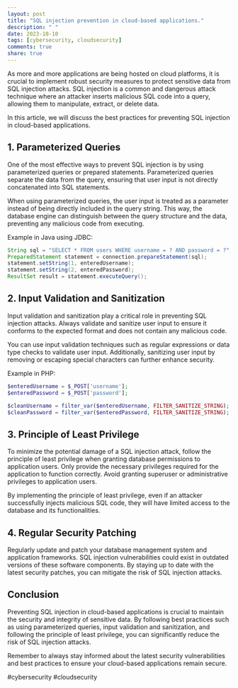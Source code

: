 ```yaml
---
layout: post
title: "SQL injection prevention in cloud-based applications."
description: " "
date: 2023-10-10
tags: [cybersecurity, cloudsecurity]
comments: true
share: true
---
```


As more and more applications are being hosted on cloud platforms, it is crucial to implement robust security measures to protect sensitive data from SQL injection attacks. SQL injection is a common and dangerous attack technique where an attacker inserts malicious SQL code into a query, allowing them to manipulate, extract, or delete data.

In this article, we will discuss the best practices for preventing SQL injection in cloud-based applications.

## 1. Parameterized Queries

One of the most effective ways to prevent SQL injection is by using parameterized queries or prepared statements. Parameterized queries separate the data from the query, ensuring that user input is not directly concatenated into SQL statements.

When using parameterized queries, the user input is treated as a parameter instead of being directly included in the query string. This way, the database engine can distinguish between the query structure and the data, preventing any malicious code from executing.

Example in Java using JDBC:

```java
String sql = "SELECT * FROM users WHERE username = ? AND password = ?";
PreparedStatement statement = connection.prepareStatement(sql);
statement.setString(1, enteredUsername);
statement.setString(2, enteredPassword);
ResultSet result = statement.executeQuery();
```

## 2. Input Validation and Sanitization

Input validation and sanitization play a critical role in preventing SQL injection attacks. Always validate and sanitize user input to ensure it conforms to the expected format and does not contain any malicious code.

You can use input validation techniques such as regular expressions or data type checks to validate user input. Additionally, sanitizing user input by removing or escaping special characters can further enhance security.

Example in PHP:

```php
$enteredUsername = $_POST['username'];
$enteredPassword = $_POST['password'];

$cleanUsername = filter_var($enteredUsername, FILTER_SANITIZE_STRING);
$cleanPassword = filter_var($enteredPassword, FILTER_SANITIZE_STRING); 
```

## 3. Principle of Least Privilege

To minimize the potential damage of a SQL injection attack, follow the principle of least privilege when granting database permissions to application users. Only provide the necessary privileges required for the application to function correctly. Avoid granting superuser or administrative privileges to application users.

By implementing the principle of least privilege, even if an attacker successfully injects malicious SQL code, they will have limited access to the database and its functionalities.

## 4. Regular Security Patching

Regularly update and patch your database management system and application frameworks. SQL injection vulnerabilities could exist in outdated versions of these software components. By staying up to date with the latest security patches, you can mitigate the risk of SQL injection attacks.

## Conclusion

Preventing SQL injection in cloud-based applications is crucial to maintain the security and integrity of sensitive data. By following best practices such as using parameterized queries, input validation and sanitization, and following the principle of least privilege, you can significantly reduce the risk of SQL injection attacks.

Remember to always stay informed about the latest security vulnerabilities and best practices to ensure your cloud-based applications remain secure.

#cybersecurity #cloudsecurity
